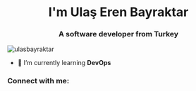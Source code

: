 <h1 align="center">I'm Ulaş Eren Bayraktar</h1>
<h3 align="center">A software developer from Turkey</h3>

<p align="left"> <img src="https://komarev.com/ghpvc/?username=ulasbayraktar&label=Profile%20views&color=0e75b6&style=flat" alt="ulasbayraktar" /> </p>

- 🌱 I’m currently learning **DevOps**

<h3 align="left">Connect with me:</h3>
<p align="left">
</p>
